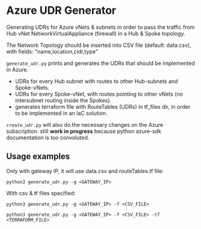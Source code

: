 # Azure UDR Generator

Generating UDRs for Azure vNets & subnets in order to pass the traffic from Hub vNet NetworkVirtualAppliance (firewall) in a Hub & Spoke topology.

The Network Topology should be inserted into CSV file (default: data.csv), with fields: "name,location,cidr,type"

`generate_udr.py` prints and generates the UDRs that should be implemented in Azure.

* UDRs for every Hub subnet with routes to other Hub-subnets and Spoke-vNets.
* UDRs for every Spoke-vNet, with routes pointing to other vNets (no intersubnet routing inside the Spokes).
* generates terraform file with RouteTables (UDRs) in tf_files dir, in order to be implemented in an IaC solution.

`create_udr.py` will also do the necessary changes on the Azure subscription. still **work in progress** because python azure-sdk documentation is too convoluted. 


## Usage examples
Only with gateway IP, it will use data.csv and routeTables.tf file:

`python3 generate_udr.py -g <GATEWAY_IP>`


With csv & tf files specified:

`python3 generate_udr.py -g <GATEWAY_IP> -f <CSV_FILE>`

`python3 generate_udr.py -g <GATEWAY_IP> -f <CSV_FILE> -tf <TERRAFORM_FILE>`  
